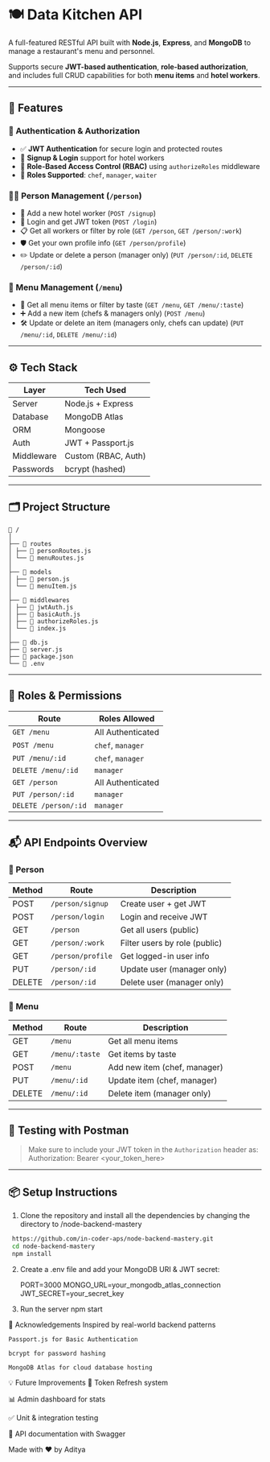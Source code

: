 # 🍽️ Data Kitchen API

A full-featured RESTful API built with **Node.js**, **Express**, and **MongoDB** to manage a restaurant's menu and personnel.

Supports secure **JWT-based authentication**, **role-based authorization**, and includes full CRUD capabilities for both **menu items** and **hotel workers**.

---

## 🚀 Features

### 🔐 Authentication & Authorization
- ✅ **JWT Authentication** for secure login and protected routes
- 🧾 **Signup & Login** support for hotel workers
- 🧠 **Role-Based Access Control (RBAC)** using `authorizeRoles` middleware
- 🔑 **Roles Supported**: `chef`, `manager`, `waiter`

### 🧑‍🍳 Person Management (`/person`)
- 👤 Add a new hotel worker (`POST /signup`)
- 🔐 Login and get JWT token (`POST /login`)
- 📋 Get all workers or filter by role (`GET /person`, `GET /person/:work`)
- 🛡️ Get your own profile info (`GET /person/profile`)
- ✏️ Update or delete a person (manager only) (`PUT /person/:id`, `DELETE /person/:id`)

### 🍔 Menu Management (`/menu`)
- 📄 Get all menu items or filter by taste (`GET /menu`, `GET /menu/:taste`)
- ➕ Add a new item (chefs & managers only) (`POST /menu`)
- 🛠️ Update or delete an item (managers only, chefs can update) (`PUT /menu/:id`, `DELETE /menu/:id`)

---

## ⚙️ Tech Stack

| Layer         | Tech Used         |
|---------------|-------------------|
| Server        | Node.js + Express |
| Database      | MongoDB Atlas     |
| ORM           | Mongoose          |
| Auth          | JWT + Passport.js |
| Middleware    | Custom (RBAC, Auth) |
| Passwords     | bcrypt (hashed)   |

---

## 🗂️ Project Structure
```
📁 /
│
├── 📁 routes
│ ├── 📄 personRoutes.js
│ └── 📄 menuRoutes.js
│
├── 📁 models
│ ├── 📄 person.js
│ └── 📄 menuItem.js
│
├── 📁 middlewares
│ ├── 📄 jwtAuth.js
│ ├── 📄 basicAuth.js
│ ├── 📄 authorizeRoles.js
│ └── 📄 index.js
│
├── 📄 db.js
├── 📄 server.js
├── 📄 package.json
└── 🌱 .env
```


---

## 🔑 Roles & Permissions

| Route                          | Roles Allowed     |
|-------------------------------|-------------------|
| `GET /menu`                   | All Authenticated |
| `POST /menu`                  | `chef`, `manager` |
| `PUT /menu/:id`               | `chef`, `manager` |
| `DELETE /menu/:id`            | `manager`         |
| `GET /person`                 | All Authenticated |
| `PUT /person/:id`             | `manager`         |
| `DELETE /person/:id`          | `manager`         |

---

## 📬 API Endpoints Overview

### 👥 Person

| Method | Route              | Description                  |
|--------|--------------------|------------------------------|
| POST   | `/person/signup`   | Create user + get JWT        |
| POST   | `/person/login`    | Login and receive JWT        |
| GET    | `/person`          | Get all users (public)       |
| GET    | `/person/:work`    | Filter users by role (public)|
| GET    | `/person/profile`  | Get logged-in user info      |
| PUT    | `/person/:id`      | Update user (manager only)   |
| DELETE | `/person/:id`      | Delete user (manager only)   |

### 🍱 Menu

| Method | Route              | Description                  |
|--------|--------------------|------------------------------|
| GET    | `/menu`            | Get all menu items           |
| GET    | `/menu/:taste`     | Get items by taste           |
| POST   | `/menu`            | Add new item (chef, manager) |
| PUT    | `/menu/:id`        | Update item (chef, manager)  |
| DELETE | `/menu/:id`        | Delete item (manager only)   |

---

## 🧪 Testing with Postman

> Make sure to include your JWT token in the `Authorization` header as:  
Authorization: Bearer <your_token_here>


---

## 📦 Setup Instructions

1. Clone the repository and install all the dependencies by changing the directory to /node-backend-mastery
  ```bash
   https://github.com/in-coder-aps/node-backend-mastery.git
   cd node-backend-mastery
   npm install
   ```
2. Create a .env file and add your MongoDB URI & JWT secret:

   PORT=3000
   MONGO_URL=your_mongodb_atlas_connection
   JWT_SECRET=your_secret_key

3. Run the server
   npm start

🙌 Acknowledgements
    Inspired by real-world backend patterns

    Passport.js for Basic Authentication

    bcrypt for password hashing

    MongoDB Atlas for cloud database hosting

💡 Future Improvements
🧾 Token Refresh system

📊 Admin dashboard for stats

✅ Unit & integration testing

📃 API documentation with Swagger

Made with ❤️ by Aditya
